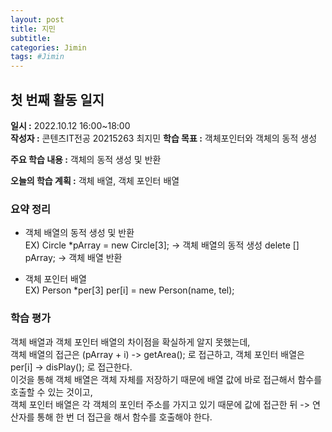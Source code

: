 ```yaml
---
layout: post
title: 지민
subtitle:
categories: Jimin
tags: #Jimin
---
```

## 첫 번째 활동 일지
**일시 :** 2022.10.12 16:00~18:00  
**작성자 :** 콘텐츠IT전공 20215263 최지민
**학습 목표 :** 객체포인터와 객체의 동적 생성  

**주요 학습 내용 :** 객체의 동적 생성 및 반환

**오늘의 학습 계획 :** 객체 배열, 객체 포인터 배열

### 요약 정리
- 객체 배열의 동적 생성 및 반환 <br>
 EX) Circle *pArray = new Circle[3]; -> 객체 배열의 동적 생성
delete [] pArray; -> 객체 배열 반환

- 객체 포인터 배열 <br>
 EX) Person *per[3]
  per[i] = new Person(name, tel);


### 학습 평가
객체 배열과 객체 포인터 배열의 차이점을 확실하게 알지 못했는데, <br>
객체 배열의 접근은 (pArray + i) -> getArea(); 로 접근하고, 객체 포인터 배열은 per[i] -> disPlay(); 로 접근한다. <br>
이것을 통해 객체 배열은 객체 자체를 저장하기 때문에 배열 값에 바로 접근해서 함수를 호출할 수 있는 것이고, <br>
객체 포인터 배열은 각 객체의 포인터 주소를 가지고 있기 때문에 값에 접근한 뒤 -> 연산자를 통해 한 번 더 접근을 해서 함수를 호출해야 한다.
